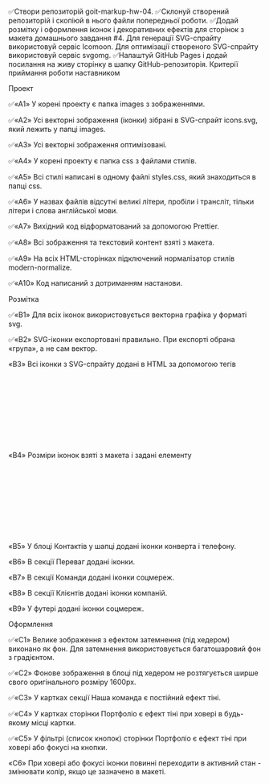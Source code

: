 <svg width="" height="">
    <use href="./images/icons.svg#icon-"></use>
</svg>

✅Створи репозиторій goit-markup-hw-04. ✅Склонуй створений репозиторій і скопіюй в нього файли попередньої роботи. ✅Додай розмітку і оформлення іконок і декоративних ефектів для сторінок з макета домашнього завдання #4. Для генерації SVG-спрайту використовуй сервіс Icomoon. Для оптимізації створеного SVG-спрайту використовуй сервіс svgomg. ✅Налаштуй GitHub Pages і додай посилання на живу сторінку в шапку GitHub-репозиторія. Критерії приймання роботи наставником​

Проект​

✅«A1» У корені проекту є папка images з зображеннями.

✅«A2» Усі векторні зображення (іконки) зібрані в SVG-спрайт icons.svg, який лежить у папці images.

✅«A3» Усі векторні зображення оптимізовані.

✅«A4» У корені проекту є папка css з файлами стилів.

✅«A5» Всі стилі написані в одному файлі styles.css, який знаходиться в папці css.

✅«A6» У назвах файлів відсутні великі літери, пробіли і трансліт, тільки літери і слова англійської мови.

✅«A7» Вихідний код відформатований за допомогою Prettier.

✅«A8» Всі зображення та текстовий контент взяті з макета.

✅«A9» На всіх HTML-сторінках підключений нормалізатор стилів modern-normalize.

✅«A10» Код написаний з дотриманням настанови.

Розмітка​

✅«B1» Для всіх іконок використовується векторна графіка у форматі svg.

✅«B2» SVG-іконки експортовані правильно. При експорті обрана «група», а не сам вектор.

«B3» Всі іконки з SVG-спрайту додані в HTML за допомогою тегів <svg> і <use>

«B4» Розміри іконок взяті з макета і задані елементу <svg> в HTML-файлі.

«B5» У блоці Контактів у шапці додані іконки конверта і телефону.

«B6» В секції Переваг додані іконки.

«B7» В секції Команди додані іконки соцмереж.

«B8» В секції Клієнтів додані іконки компаній.

«B9» У футері додані іконки соцмереж.

Оформлення​

✅«C1» Велике зображення з ефектом затемнення (під хедером) виконано як фон. Для затемнення використовується багатошаровий фон з градієнтом.

✅«C2» Фонове зображення в блоці під хедером не розтягується ширше свого оригінального розміру 1600рх.

✅«C3» У картках секції Наша команда є постійний ефект тіні.

✅«C4» У картках сторінки Портфоліо є ефект тіні при ховері в будь-якому місці картки.

✅«C5» У фільтрі (список кнопок) сторінки Портфоліо є ефект тіні при ховері або фокусі на кнопки.

«C6» При ховері або фокусі іконки повинні переходити в активний стан - змінювати колір, якщо це зазначено в макеті.
